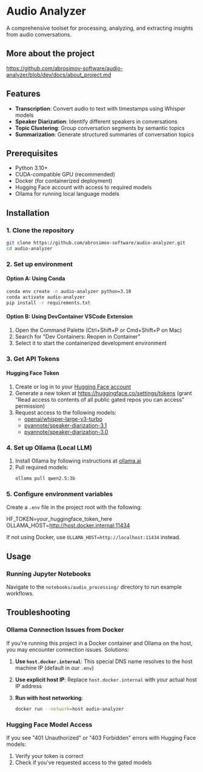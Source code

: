 # Audio Analyzer

A comprehensive toolset for processing, analyzing, and extracting insights from audio conversations.

## More about the project
https://github.com/abrosimov-software/audio-analyzer/blob/dev/docs/about_project.md

## Features

- **Transcription**: Convert audio to text with timestamps using Whisper models
- **Speaker Diarization**: Identify different speakers in conversations
- **Topic Clustering**: Group conversation segments by semantic topics
- **Summarization**: Generate structured summaries of conversation topics

## Prerequisites

- Python 3.10+
- CUDA-compatible GPU (recommended)
- Docker (for containerized deployment)
- Hugging Face account with access to required models
- Ollama for running local language models

## Installation

### 1. Clone the repository

```bash
git clone https://github.com/abrosimov-software/audio-analyzer.git
cd audio-analyzer
```

### 2. Set up environment

#### Option A: Using Conda

```bash
conda env create -n audio-analyzer python=3.10
conda activate audio-analyzer
pip install -r requirements.txt
```

#### Option B: Using DevContainer VSCode Extension

1. Open the Command Palette (Ctrl+Shift+P or Cmd+Shift+P on Mac)
2. Search for "Dev Containers: Reopen in Container"
3. Select it to start the containerized development environment

### 3. Get API Tokens

#### Hugging Face Token

1. Create or log in to your [Hugging Face account](https://huggingface.co/join)
2. Generate a new token at https://huggingface.co/settings/tokens (grant "Read access to contents of all public gated repos you can access" permission)
3. Request access to the following models:
   - [openai/whisper-large-v3-turbo](https://huggingface.co/openai/whisper-large-v3-turbo)
   - [pyannote/speaker-diarization-3.1](https://huggingface.co/pyannote/speaker-diarization-3.1)
   - [pyannote/speaker-diarization-3.0](https://huggingface.co/pyannote/speaker-diarization-3.0)

### 4. Set up Ollama (Local LLM)

1. Install Ollama by following instructions at [ollama.ai](https://ollama.ai)
2. Pull required models:
   ```bash
   ollama pull qwen2.5:3b
   ```

### 5. Configure environment variables

Create a `.env` file in the project root with the following:

HF_TOKEN=your_huggingface_token_here
OLLAMA_HOST=http://host.docker.internal:11434

If not using Docker, use `OLLAMA_HOST=http://localhost:11434` instead.

## Usage

### Running Jupyter Notebooks

Navigate to the `notebooks/audio_processing/` directory to run example workflows.

## Troubleshooting

### Ollama Connection Issues from Docker

If you're running this project in a Docker container and Ollama on the host, you may encounter connection issues. Solutions:

1. **Use `host.docker.internal`**: This special DNS name resolves to the host machine IP (default in our `.env`)

2. **Use explicit host IP**: Replace `host.docker.internal` with your actual host IP address

3. **Run with host networking**:
   ```bash
   docker run --network=host audio-analyzer
   ```

### Hugging Face Model Access

If you see "401 Unauthorized" or "403 Forbidden" errors with Hugging Face models:
1. Verify your token is correct
2. Check if you've requested access to the gated models
